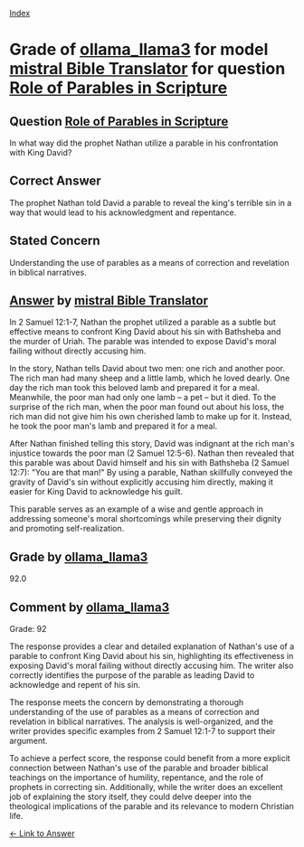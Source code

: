 
[Index](../../../../index.md)
# Grade of [ollama_llama3](../../../grading_models/ollama_llama3.md) for model [mistral Bible Translator](../../../answering_models/mistral_Bible_Translator.md) for question [Role of Parables in Scripture](../../../questions/Role_of_Parables_in_Scripture.md)

## Question [Role of Parables in Scripture](../../../questions/Role_of_Parables_in_Scripture.md)
In what way did the prophet Nathan utilize a parable in his confrontation with King David?

## Correct Answer
The prophet Nathan told David a parable to reveal the king's terrible sin in a way that would lead to his acknowledgment and repentance.

## Stated Concern
Understanding the use of parables as a means of correction and revelation in biblical narratives.

## [Answer](../Role_of_Parables_in_Scripture.md) by [mistral Bible Translator](../../../answering_models/mistral_Bible_Translator.md)
 In 2 Samuel 12:1-7, Nathan the prophet utilized a parable as a subtle but effective means to confront King David about his sin with Bathsheba and the murder of Uriah. The parable was intended to expose David's moral failing without directly accusing him.

In the story, Nathan tells David about two men: one rich and another poor. The rich man had many sheep and a little lamb, which he loved dearly. One day the rich man took this beloved lamb and prepared it for a meal. Meanwhile, the poor man had only one lamb – a pet – but it died. To the surprise of the rich man, when the poor man found out about his loss, the rich man did not give him his own cherished lamb to make up for it. Instead, he took the poor man's lamb and prepared it for a meal.

After Nathan finished telling this story, David was indignant at the rich man's injustice towards the poor man (2 Samuel 12:5-6). Nathan then revealed that this parable was about David himself and his sin with Bathsheba (2 Samuel 12:7): "You are that man!" By using a parable, Nathan skillfully conveyed the gravity of David's sin without explicitly accusing him directly, making it easier for King David to acknowledge his guilt.

This parable serves as an example of a wise and gentle approach in addressing someone's moral shortcomings while preserving their dignity and promoting self-realization.

## Grade by [ollama_llama3](../../../grading_models/ollama_llama3.md)
92.0

## Comment by [ollama_llama3](../../../grading_models/ollama_llama3.md)
Grade: 92

The response provides a clear and detailed explanation of Nathan's use of a parable to confront King David about his sin, highlighting its effectiveness in exposing David's moral failing without directly accusing him. The writer also correctly identifies the purpose of the parable as leading David to acknowledge and repent of his sin.

The response meets the concern by demonstrating a thorough understanding of the use of parables as a means of correction and revelation in biblical narratives. The analysis is well-organized, and the writer provides specific examples from 2 Samuel 12:1-7 to support their argument.

To achieve a perfect score, the response could benefit from a more explicit connection between Nathan's use of the parable and broader biblical teachings on the importance of humility, repentance, and the role of prophets in correcting sin. Additionally, while the writer does an excellent job of explaining the story itself, they could delve deeper into the theological implications of the parable and its relevance to modern Christian life.

[&lt;- Link to Answer](../Role_of_Parables_in_Scripture.md)
